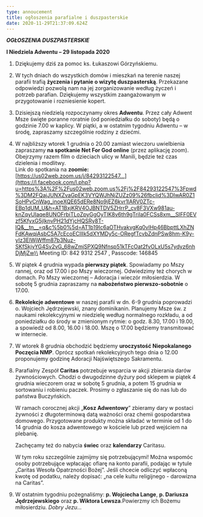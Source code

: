 ```yaml
---
type: annoucement
title: ogłoszenia parafialne i duszpasterskie
date: 2020-11-29T21:37:09.624Z
---
```

<!--StartFragment-->

***OGŁOSZENIA DUSZPASTERSKIE***

**I Niedziela Adwentu – 29 listopada 2020**

1. Dziękujemy dziś za pomoc ks. Łukaszowi Górzyńskiemu.
2. W tych dniach do wszystkich domów i mieszkań na terenie naszej parafii trafią **życzenia i pytanie o wizytę duszpasterską**. Przekazane odpowiedzi pozwolą nam na jej zorganizowanie według życzeń i potrzeb parafian. Dziękujemy wszystkim zaangażowanym w przygotowanie i rozniesienie kopert.
3. Dzisiejszą niedzielą rozpoczynamy okres **Adwentu**. Przez cały Adwent Msze święte poranne roratnie (od poniedziałku do soboty) będą o godzinie 7.00 w kaplicy. W piątki, a w ostatnim tygodniu Adwentu – w środę, zapraszamy szczególnie rodziny z dziećmi.
4. W najbliższy wtorek 1 grudnia o 20.00 zamiast wieczoru uwielbienia zapraszamy **na spotkanie Net For God online** (przez aplikację zoom). Obejrzymy razem film o dzieciach ulicy w Manili, będzie też czas dzielenia i modlitwy.\
   Link do spotkania na **zoomie:** [https://us02web.zoom.us/j/84293122547...](https://l.facebook.com/l.php?u=https%3A%2F%2Fus02web.zoom.us%2Fj%2F84293122547%3Fpwd%3DM2FQajJUNXZvaGpEK3VYQWJhNjZUZz09%26fbclid%3DIwAR0Z1SoHPvCnWag_inoeXQE65dERe8No9jEZ6kvr1lARV0ZTc-EBp1dUM_U&h=AT1BxjKRV4OJBNTDV5ZHrrP_cv8F3VXw981au-knZqyUIaqe8UNOFrbiTLoZpyGgOyTIK8v6th9gTriIa0FCSs8xm__SIFF0EVzf5KfyxG5jlknvPH21dYjcHQSRy8T-lQ&__tn__=q&c%5b0%5d=AT1b19Ic6aOTHvakvgKq0vlHp46BbpttLXhZNFdKAwqiAsbC5A7cEcoECllIk5dXYMDy5c-ORegfTcvbZdnPSw8hm-K9y-yIz3ElWjWffm87b3Nuz-SKfSkjyYG4Sv2vG_68wZmjSPXQ9Nfnsp51kTFcOat2fvOLxU5s7ydyz6nhDjMjZw)\
   Meeting ID: 842 9312 2547 , Passcode: 146845
5. W piątek 4 grudnia wypada **pierwszy piątek**. Spowiadamy po Mszy rannej, oraz od 17.00 i po Mszy wieczornej. Odwiedzimy też chorych w domach. Po Mszy wieczornej – Adoracja i wieczór miłosierdzia. W sobotę 5 grudnia zapraszamy na **nabożeństwo pierwszo-sobotnie** o 17.00.
6. **Rekolekcje adwentowe** w naszej parafii w dn. 6-9 grudnia poprowadzi o. Wojciech Jędrzejewski, znany dominikanin. Planujemy Msze św. z naukami rekolekcyjnymi w niedzielę według normalnego rozkładu, a od poniedziałku do środy w zmienionym rytmie: o godz. 8.30, 17.00 i 19.00, a spowiedź od 8.00, 16.00 i 18.00. Mszę o 17.00 będziemy transmitować w internecie.
7. W wtorek 8 grudnia obchodzić będziemy **uroczystość Niepokalanego Poczęcia NMP**. Oprócz spotkań rekolekcyjnych tego dnia o 12.00 proponujemy godzinę Adoracji Najświętszego Sakramentu.
8. Parafialny Zespół **Caritas** potrzebuje wsparcia w akcji zbierania darów żywnościowych. Chodzi o dwugodzinne dyżury pod sklepem w piątek 4 grudnia wieczorem oraz w sobotę 5 grudnia, a potem 15 grudnia w sortowaniu i robieniu paczek. Prosimy o zgłaszanie się do nas lub do państwa Buczyńskich.

   W ramach corocznej akcji „**Kosz Adwentowy**” zbieramy dary w postaci żywności z długoterminową datą ważności oraz chemii gospodarstwa domowego. Przygotowane produkty można składać w terminie od 1 do 14 grudnia do kosza adwentowego w kościele lub przed wejściem na plebanię.

   Zachęcamy też do nabycia **świec** oraz **kalendarzy** Caritasu.

   W tym roku szczególnie zajmijmy się potrzebującymi! Można wspomóc osoby potrzebujące wpłacając ofiarę na konto parafii, podając w tytule „Caritas Wesoła Opatrzności Bożej”. Jeśli chcecie odliczyć wpłaconą kwotę od podatku, należy dopisać: „na cele kultu religijnego - darowizna na Caritas”.
9. W ostatnim tygodniu pożegnaliśmy: **p. Wojciecha Lange**, **p. Dariusza Jędrzejewskiego** oraz **p. Wiktora Lewsza**.Powierzmy ich Bożemu miłosierdziu. *Dobry Jezu…*

<!--EndFragment-->